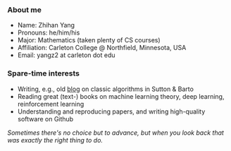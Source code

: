### About me

- Name: Zhihan Yang
- Pronouns: he/him/his
- Major: Mathematics (taken plenty of CS courses)
- Affiliation: Carleton College @ Northfield, Minnesota, USA
- Email: yangz2 at carleton dot edu

### Spare-time interests

- Writing, e.g., old [blog](https://zhihanyang2022.github.io/rl) on classic algorithms in Sutton & Barto
- Reading great (text-) books on machine learning theory, deep learning, reinforcement learning
- Understanding and reproducing papers, and writing high-quality software on Github

*Sometimes there's no choice but to advance, but when you look back that was exactly the right thing to do.*
